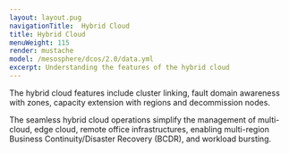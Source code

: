 ```yaml
---
layout: layout.pug
navigationTitle:  Hybrid Cloud
title: Hybrid Cloud
menuWeight: 115
render: mustache
model: /mesosphere/dcos/2.0/data.yml
excerpt: Understanding the features of the hybrid cloud
---
```


The hybrid cloud features include cluster linking, fault domain awareness with zones, capacity extension with regions and decommission nodes.

The seamless hybrid cloud operations simplify the management of multi-cloud, edge cloud, remote office infrastructures, enabling multi-region Business Continuity/Disaster Recovery (BCDR), and workload bursting.
